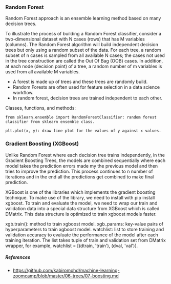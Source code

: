 

### Random Forest

Random Forest approach is an ensemble learning method based on many decision trees.

To illustrate the process of building a Random Forest classifier, consider a two-dimensional dataset with N cases (rows) that has M variables (columns).
The Random Forest algorithm will build independent decision trees but only using a random subset of the data.
For each tree, a random subset of n cases is sampled from all available N cases; the cases not used in the tree construction are called the Out Of Bag (OOB) cases. 
In addition, at each node (decision point) of a tree, a random number of m variables is used from all available M variables.

- A forest is made up of trees and these trees are randomly build.
- Random Forests are often used for feature selection in a data science workflow.
- In random forest, decision trees are trained independent to each other.

Classes, functions, and methods:

```
from sklearn.ensemble import RandomForestClassifier: random forest classifier from sklearn ensemble class.
```

```
plt.plot(x, y): draw line plot for the values of y against x values.
```

### Gradient Boosting (XGBoost)

Unlike Random Forest where each decision tree trains independently, in the Gradient Boosting Trees, the models are combined sequentially where each model takes the prediction errors made my the previous model and then tries to improve the prediction. This process continues to n number of iterations and in the end all the predictions get combined to make final prediction.

XGBoost is one of the libraries which implements the gradient boosting technique. To make use of the library, we need to install with pip install xgboost. To train and evaluate the model, we need to wrap our train and validation data into a special data structure from XGBoost which is called DMatrix. This data structure is optimized to train xgboost models faster.

xgb.train(): method to train xgboost model.
xgb_params: key-value pairs of hyperparameters to train xgboost model.
watchlist: list to store training and validation accuracy to evaluate the performance of the model after each training iteration. The list takes tuple of train and validation set from DMatrix wrapper, for example, watchlist = [(dtrain, 'train'), (dval, 'val')].


##### References

- https://github.com/kabiromohd/machine-learning-zoomcamp/blob/master/06-trees/07-boosting.md
